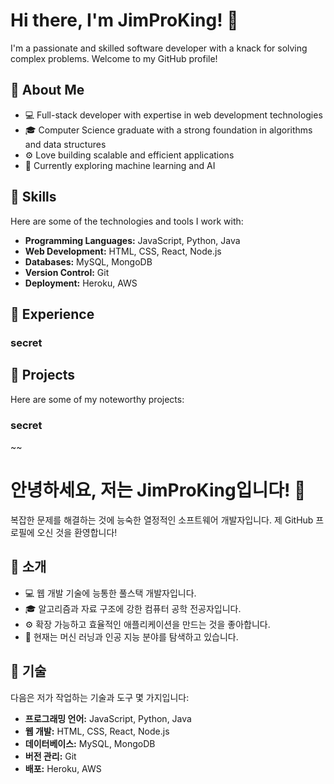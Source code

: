 # Hi there, I'm JimProKing! 👋

I'm a passionate and skilled software developer with a knack for solving complex problems. Welcome to my GitHub profile!

## 🚀 About Me

- 💻 Full-stack developer with expertise in web development technologies
- 🎓 Computer Science graduate with a strong foundation in algorithms and data structures
- ⚙️ Love building scalable and efficient applications
- 🌱 Currently exploring machine learning and AI

## 🔧 Skills

Here are some of the technologies and tools I work with:

- **Programming Languages:** JavaScript, Python, Java
- **Web Development:** HTML, CSS, React, Node.js
- **Databases:** MySQL, MongoDB
- **Version Control:** Git
- **Deployment:** Heroku, AWS

## 💼 Experience

### secret

## 🌟 Projects

Here are some of my noteworthy projects:

### secret


~~
# 안녕하세요, 저는 JimProKing입니다! 👋

복잡한 문제를 해결하는 것에 능숙한 열정적인 소프트웨어 개발자입니다. 제 GitHub 프로필에 오신 것을 환영합니다!

## 🚀 소개

- 💻 웹 개발 기술에 능통한 풀스택 개발자입니다.
- 🎓 알고리즘과 자료 구조에 강한 컴퓨터 공학 전공자입니다.
- ⚙️ 확장 가능하고 효율적인 애플리케이션을 만드는 것을 좋아합니다.
- 🌱 현재는 머신 러닝과 인공 지능 분야를 탐색하고 있습니다.

## 🔧 기술

다음은 저가 작업하는 기술과 도구 몇 가지입니다:

- **프로그래밍 언어:** JavaScript, Python, Java
- **웹 개발:** HTML, CSS, React, Node.js
- **데이터베이스:** MySQL, MongoDB
- **버전 관리:** Git
- **배포:** Heroku, AWS

